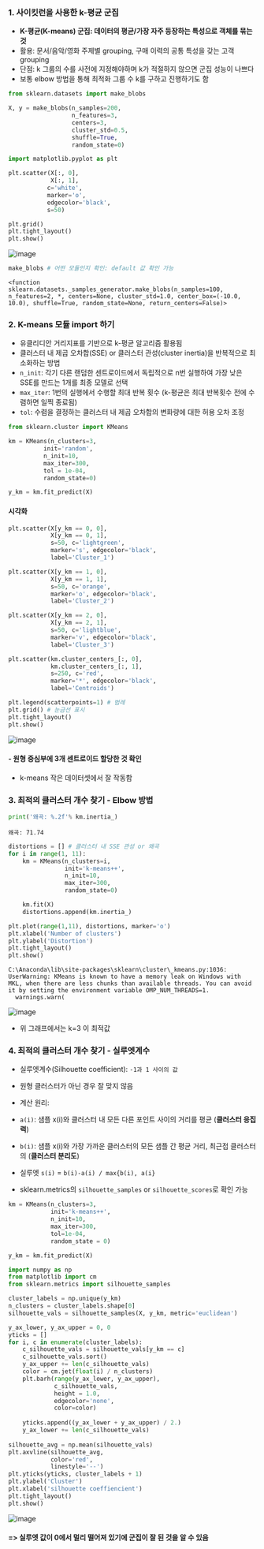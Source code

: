 ### 1. 사이킷런을 사용한 k-평균 군집

- **K-평균(K-means) 군집: 데이터의 평균/가장 자주 등장하는 특성으로 객체를 묶는 것**
- 활용: 문서/음악/영화 주제별 grouping, 구매 이력의 공통 특성을 갖는 고객 grouping
- 단점: k 그룹의 수를 사전에 지정해야하며 k가 적절하지 않으면 군집 성능이 나쁘다
 - 보통 elbow 방법을 통해 최적화 그룹 수 k를 구하고 진행하기도 함


```python
from sklearn.datasets import make_blobs

X, y = make_blobs(n_samples=200, 
                  n_features=3,
                  centers=3,
                  cluster_std=0.5,
                  shuffle=True,
                  random_state=0)

import matplotlib.pyplot as plt

plt.scatter(X[:, 0],
            X[:, 1],
           c='white',
           marker='o',
           edgecolor='black',
           s=50)

plt.grid()
plt.tight_layout()
plt.show()
```


    
![image](/images/2022-10-04/output_1_0.png)
    



```python
make_blobs # 어떤 모듈인지 확인: default 값 확인 가능
```




    <function sklearn.datasets._samples_generator.make_blobs(n_samples=100, n_features=2, *, centers=None, cluster_std=1.0, center_box=(-10.0, 10.0), shuffle=True, random_state=None, return_centers=False)>



### 2. K-means 모듈 import 하기

- 유클리디안 거리지표를 기반으로 k-평균 알고리즘 활용됨
- 클러스터 내 제곱 오차합(SSE) or 클러스터 관성(cluster inertia)을 반복적으로 최소화하는 방법
- `n_init`: 각기 다른 랜덤한 센트로이드에서 독립적으로 n번 실행하여 가장 낮은 SSE를 만드는 1개를 최종 모델로 선택
- `max_iter`: 1번의 실행에서 수행할 최대 반복 횟수 (k-평균은 최대 반복횟수 전에 수렴하면 일찍 종료됨)
- `tol`: 수렴을 결정하는 클러스터 내 제곱 오차합의 변화량에 대한 허용 오차 조정


```python
from sklearn.cluster import KMeans

km = KMeans(n_clusters=3,
          init='random',
          n_init=10,
          max_iter=300,
          tol = 1e-04,
          random_state=0)

y_km = km.fit_predict(X)
```

#### **시각화**


```python
plt.scatter(X[y_km == 0, 0],
            X[y_km == 0, 1],
            s=50, c='lightgreen',
            marker='s', edgecolor='black',
            label='Cluster_1')

plt.scatter(X[y_km == 1, 0],
            X[y_km == 1, 1],
            s=50, c='orange',
            marker='o', edgecolor='black',
            label='Cluster_2')

plt.scatter(X[y_km == 2, 0],
            X[y_km == 2, 1],
            s=50, c='lightblue',
            marker='v', edgecolor='black',
            label='Cluster_3')

plt.scatter(km.cluster_centers_[:, 0],
            km.cluster_centers_[:, 1],
            s=250, c='red',
            marker='*', edgecolor='black',
            label='Centroids')

plt.legend(scatterpoints=1) # 범례
plt.grid() # 눈금선 표시
plt.tight_layout()
plt.show()
```


    
![image](/images/2022-10-04/output_7_0.png)
    


#### - 원형 중심부에 3개 센트로이드 할당한 것 확인
- k-means 작은 데이터셋에서 잘 작동함

### 3. 최적의 클러스터 개수 찾기 - Elbow 방법


```python
print('왜곡: %.2f'% km.inertia_)
```

    왜곡: 71.74
    


```python
distortions = [] # 클러스터 내 SSE 관성 or 왜곡
for i in range(1, 11):
    km = KMeans(n_clusters=i,
                init='k-means++',
                n_init=10,
                max_iter=300,
                random_state=0)

    km.fit(X)
    distortions.append(km.inertia_)

plt.plot(range(1,11), distortions, marker='o')
plt.xlabel('Number of clusters')
plt.ylabel('Distortion')
plt.tight_layout()
plt.show()
```

    C:\Anaconda\lib\site-packages\sklearn\cluster\_kmeans.py:1036: UserWarning: KMeans is known to have a memory leak on Windows with MKL, when there are less chunks than available threads. You can avoid it by setting the environment variable OMP_NUM_THREADS=1.
      warnings.warn(
    


    
![image](/images/2022-10-04/output_11_1.png)
    


- 위 그래프에서는 k=3 이 최적값

### 4. 최적의 클러스터 개수 찾기 - 실루엣계수
- 실루엣계수(Silhouette coefficient): `-1과 1 사이의 값`
- 원형 클러스터가 아닌 경우 잘 맞지 않음
- 계산 원리: 
 - `a(i)`: 샘플 x(i)와 클러스터 내 모든 다른 포인트 사이의 거리를 평균 (**클러스터 응집력**) 
 - `b(i)`: 샘플 x(i)와 가장 가까운 클러스터의 모든 샘플 간 평균 거리, 최근접 클러스터의 (**클러스터 분리도**)
 - 실루엣 `s(i)` = `b(i)-a(i) / max{b(i), a(i}`
 
- sklearn.metrics의  `silhouette_samples` or `silhouette_scores`로 확인 가능


```python
km = KMeans(n_clusters=3,
            init='k-means++',
            n_init=10,
            max_iter=300,
            tol=1e-04,
            random_state = 0)

y_km = km.fit_predict(X)
```


```python
import numpy as np
from matplotlib import cm
from sklearn.metrics import silhouette_samples

cluster_labels = np.unique(y_km)
n_clusters = cluster_labels.shape[0]
silhouette_vals = silhouette_samples(X, y_km, metric='euclidean')

y_ax_lower, y_ax_upper = 0, 0
yticks = []
for i, c in enumerate(cluster_labels):
    c_silhouette_vals = silhouette_vals[y_km == c]
    c_silhouette_vals.sort()
    y_ax_upper += len(c_silhouette_vals)
    color = cm.jet(float(i) / n_clusters)
    plt.barh(range(y_ax_lower, y_ax_upper),
             c_silhouette_vals,
             height = 1.0,
             edgecolor='none',
             color=color)
    
    yticks.append((y_ax_lower + y_ax_upper) / 2.)
    y_ax_lower += len(c_silhouette_vals)
    
silhouette_avg = np.mean(silhouette_vals)
plt.axvline(silhouette_avg,
            color='red',
            linestyle='--')
plt.yticks(yticks, cluster_labels + 1)
plt.ylabel('Cluster')
plt.xlabel('silhouette coeffiencient')
plt.tight_layout()
plt.show()
```


    
![image](/images/2022-10-04/output_15_0.png)
    


#### => 실루엣 값이 0에서 멀리 떨어져 있기에 군집이 잘 된 것을 알 수 있음
